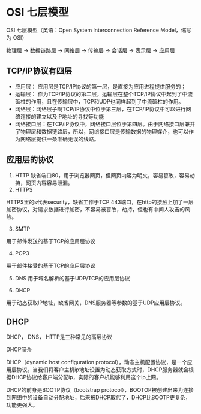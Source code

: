 # OSI 七层模型

OSI 七层模型（英语：Open System Interconnection Reference Model，缩写为 OSI）

物理层 -> 数据链路层 -> 网络层 -> 传输层 -> 会话层 -> 表示层 ->  应用层

## TCP/IP协议有四层

* 应用层： 应用层是TCP/IP协议的第一层，是直接为应用进程提供服务的；
* 运输层： 作为TCP/IP协议的第二层，运输层在整个TCP/IP协议中起到了中流砥柱的作用，且在传输层中，TCP和UDP也同样起到了中流砥柱的作用。
* 网络层：网络层子啊TCP/IP协议中位于第三层，在TCP/IP协议中可以进行网络连接的建立以及IP地址的寻找等功能
* 网络接口层：在TCP/IP协议中，网络接口层位于第四层。由于网络接口层兼并了物理层和数据链路层，所以，网络接口层是传输数据的物理媒介，也可以作为网络层提供一条准确无误的线路。

## 应用层的协议

1. HTTP
缺省端口80，用于浏览器网页，但网页内容为明文，容易篡改，容易劫持，网页内容容易泄漏。
2. HTTPS

HTTPS里的s代表security，缺省工作于TCP 443端口，在http的接触上加了一层加密协议，对请求数据进行加密，不容易被篡改，劫持，但也有中间人攻击的风险。

3. SMTP

用于邮件发送的基于TCP的应用层协议

4. POP3

用于邮件接受的基于TCP的应用层协议

5. DNS
用于域名解析的基于UDP/TCP的应用层协议

6. DHCP

用于动态获取IP地址，缺省网关，DNS服务器等参数的基于UDP应用层协议。


## DHCP

DHCP， DNS， HTTP是三种常见的高层协议

DHCP简介

DHCP（dynamic host configuration protocol），动态主机配置协议，是一个应用层协议。当我们将客户主机ip地址设置为动态获取方式时，DHCP服务器就会根据DHCP协议给客户端分配ip，实际的客户机能够利用这个ip上网。

DHCP的前身是BOOTP协议（bootstrap protocol），BOOTOP被创建出来为连接到网络中的设备自动分配地址，后来被DHCP取代了，DHCP比BOOTP更复杂，功能更强大。